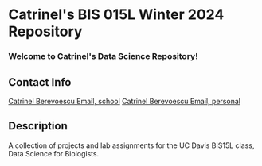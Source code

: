 # Catrinel's BIS 015L Winter 2024 Repository

### Welcome to Catrinel's Data Science Repository!

## Contact Info
[Catrinel Berevoescu Email, school](cjberevoescu@ucdavis.edu)
[Catrinel Berevoescu Email, personal](catjobe@gmail.com)

## Description
A collection of projects and lab assignments for the UC Davis BIS15L class, Data Science for Biologists.
